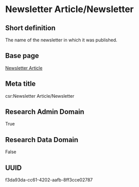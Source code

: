 # Newsletter Article/Newsletter
## Short definition
The name of the newsletter in which it was published.
## Base page
[Newsletter Article](https://github.com/EuroCRIS/CASRAI-Dictionairies/blob/main/Objects/Newsletter%20Article.md)
## Meta title
csr:Newsletter Article/Newsletter
## Research Admin Domain
True
## Research Data Domain
False
## UUID
f3da93da-cc61-4202-aafb-8ff3cce02787
